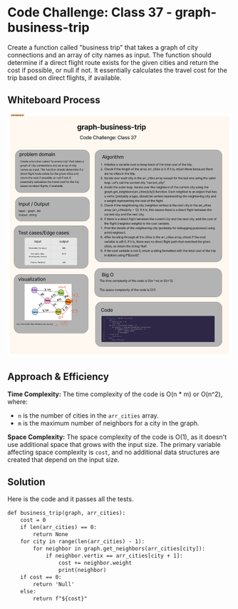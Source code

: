 # Code Challenge: Class 37 - graph-business-trip
Create a function called "business trip" that takes a graph of city connections and an array of city names as input. The function should determine if a direct flight route exists for the given cities and return the cost if possible, or null if not. It essentially calculates the travel cost for the trip based on direct flights, if available.

## Whiteboard Process
![](./cc%2037.png)

## Approach & Efficiency
**Time Complexity:**
The time complexity of the code is O(n * m) or O(n^2), where:
- `n` is the number of cities in the `arr_cities` array.
- `m` is the maximum number of neighbors for a city in the graph.

**Space Complexity:**
The space complexity of the code is O(1), as it doesn't use additional space that grows with the input size. The primary variable affecting space complexity is `cost`, and no additional data structures are created that depend on the input size.

## Solution
Here is the code and it passes all the tests.

```
def business_trip(graph, arr_cities):
    cost = 0
    if len(arr_cities) == 0:
        return None
    for city in range(len(arr_cities) - 1):
        for neighbor in graph.get_neighbors(arr_cities[city]):
            if neighbor.vertix == arr_cities[city + 1]:
                cost += neighbor.weight
                print(neighbor)
    if cost == 0:
        return 'Null'
    else:
        return f"${cost}"
```
